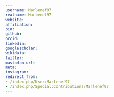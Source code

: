 ```yaml
---
username: Marlenef97
realname: Marlenef97
website: 
affiliation: 
bio: 
github: 
orcid: 
linkedin: 
googlescholar: 
wikidata: 
twitter: 
mastodon-url: 
meta:
instagram:
redirect_from:
- /index.php/User:Marlenef97
- /index.php/Special:Contributions/Marlenef97
---
```

